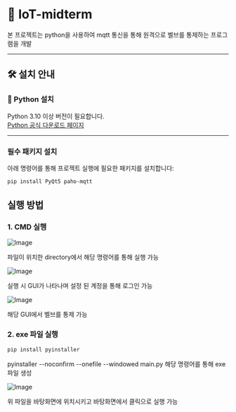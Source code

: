 # 🌿 IoT-midterm

본 프로젝트는 python을 사용하여 mqtt 통신을 통해 
원격으로 벨브를 통제하는 프로그램을 개발

---

## 🛠️ 설치 안내

### 🔗 Python 설치

Python 3.10 이상 버전이 필요합니다.  
[Python 공식 다운로드 페이지](https://www.python.org/downloads/)

---

### 필수 패키지 설치

아래 명령어를 통해 프로젝트 실행에 필요한 패키지를 설치합니다:

```bash
pip install PyQt5 paho-mqtt
```

## 실행 방법
### 1. CMD 실행
![Image](https://github.com/user-attachments/assets/a50cbebd-7114-4856-8c40-38e02ce8b5f0)

파일이 위치한 directory에서 해당 명령어를 통해 실행 가능

![Image](https://github.com/user-attachments/assets/02589b05-436f-4fe4-8460-0b08b3cd6ed8)

실행 시 GUI가 나타나며 설정 된 계정을 통해 로그인 가능

![Image](https://github.com/user-attachments/assets/165fc5ec-60a3-4412-b626-f2dc97dddfe0)

해당 GUI에서 벨브를 통제 가능

### 2. exe 파일 실행

```bash
pip install pyinstaller
```

pyinstaller --noconfirm --onefile --windowed main.py
해당 명령어를 통해 exe파일 생성

![Image](https://github.com/user-attachments/assets/c52749eb-979a-484f-8f6b-00449e0ff349)

위 파일을 바탕화면에 위치시키고 바탕화면에서 클릭으로 실행 가능
